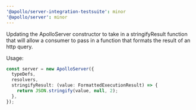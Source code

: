 ```yaml
---
'@apollo/server-integration-testsuite': minor
'@apollo/server': minor
---
```


Updating the ApolloServer constructor to take in a stringifyResult function that will allow a consumer to pass in a function that formats the result of an http query.

Usage:
```ts
const server = new ApolloServer({
  typeDefs,
  resolvers,
  stringifyResult: (value: FormattedExecutionResult) => {
    return JSON.stringify(value, null, 2);
  },
});
```

